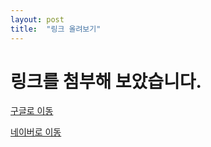```yaml
---
layout: post
title:  "링크 올려보기"
---
```


# 링크를 첨부해 보았습니다.

[구글로 이동](https://google.com)

[네이버로 이동](https://naver.com)
